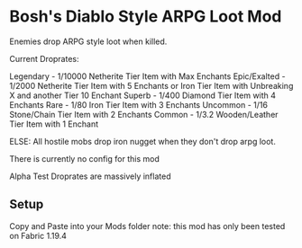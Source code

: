 # Bosh's Diablo Style ARPG Loot Mod

Enemies drop ARPG style loot when killed.

Current Droprates:

Legendary  - 1/10000
Netherite Tier Item with Max Enchants
Epic/Exalted - 1/2000
Netherite Tier Item with 5 Enchants or Iron Tier Item with Unbreaking X and another Tier 10 Enchant
Superb - 1/400
Diamond Tier Item with 4 Enchants
Rare - 1/80
Iron Tier Item with 3 Enchants
Uncommon - 1/16
Stone/Chain Tier Item with 2 Enchants
Common - 1/3.2
Wooden/Leather Tier Item with 1 Enchant

ELSE:
All hostile mobs drop iron nugget when they don't drop arpg loot. 

There is currently no config for this mod

Alpha Test Droprates are massively inflated

## Setup

Copy and Paste into your Mods folder
note: this mod has only been tested on Fabric 1.19.4



